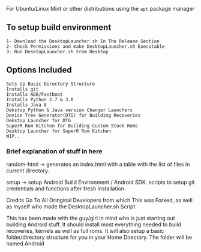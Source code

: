 For Ubuntu/Linux Mint or other distributions using the `apt` package manager

## To setup build environment
```
1- Download the DesktopLauncher.sh In The Release Section
2- Check Permissions and make DesktopLauncher.sh Executable
3- Run DesktopLauncher.sh From Desktop
```

## Options Included 
```
Sets Up Basic Directory Structure
Installs git
Installs ADB/Fastboot
Installs Python 2.7 & 3.8
Installs Java 8
Dekstop Python & Java version Changer Launchers
Device Tree Generator(DTG) for Building Recoveries
Dekstop Launcher for DTG
SuperR Rom Kitchen for Building Custom Stock Roms
Desktop Launcher for SuperR Rom Kitchen
WIP..
```

### Brief explanation of stuff in here

random-html -> generates an index.html with a table with the list of files in current directory.

setup -> setup Android Build Environment / Android SDK. scripts to setup git credentials and functions after fresh installation.

Credits Go To All Oringinal Developers from which This was Forked, as well as myself who made the DesktopLauncher.sh Script

This has been made with the guy/girl in mind who is just starting out building Android stuff.  It should install most everything needed to build recoveries, kernels as well as full roms.  It will also setup a basic folder/directory structure for you in your Home Directory.  The folder will be named Android
